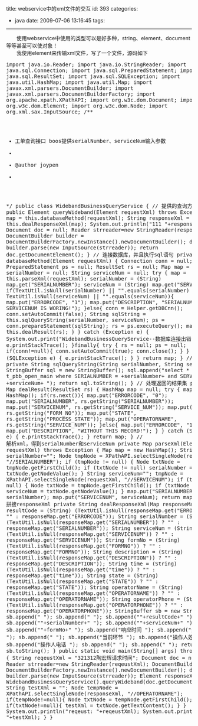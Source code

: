 title: webservice中的xml文件的交互
id: 393
categories:
  - java
date: 2009-07-06 13:16:45
tags:
---

　　使用webservice中使用的类型可以是好多种，string、element、document等等甚至可以使对象！
</br>　　我使用element来传输xml文件，写了一个文件，源码如下
</br><pre>
import java.io.Reader;
import java.io.StringReader;
import java.sql.Connection;
import java.sql.PreparedStatement;
import java.sql.ResultSet;
import java.sql.SQLException;
import java.util.HashMap;
import java.util.Map;
import javax.xml.parsers.DocumentBuilder;
import javax.xml.parsers.DocumentBuilderFactory;
import org.apache.xpath.XPathAPI;
import org.w3c.dom.Document;
import org.w3c.dom.Element;
import org.w3c.dom.Node;
import org.xml.sax.InputSource;
/**
 * 工单查询接口 boos提供serialNumber、serviceNum输入参数
 *
 * @author joypen
 *
 */
public class WidebandBusinessQueryService {
	// 提供的查询方法
	public Element queryWideband(Element requestXml) throws Exception {
		Map map = this.databaseMethod(requestXml);
		String responseXml = this.dealResponseXml(map);
		System.out.println(&quot;111 &quot;+responseXml);
        Document doc = null;
            Reader strreader=new StringReader(responseXml);
            DocumentBuilder builder = DocumentBuilderFactory.newInstance().newDocumentBuilder();
            doc = builder.parse(new InputSource(strreader));
		return  doc.getDocumentElement();
	}
	// 连接数据库，并且执行sql语句
	private Map databaseMethod(Element requestXml) {
		Connection conn = null;
		PreparedStatement ps = null;
		ResultSet rs = null;
		Map map = null;
		String serialNumber = null;
		String serviceNum = null;
		try {
			map = this.parseXml(requestXml);
			serialNumber = (String) map.get(&quot;SERIALNUMBER&quot;);
			serviceNum = (String) map.get(&quot;SERVICENUM&quot;);
			if(TextUtil.isNull(serialNumber) || &quot;&quot;.equals(serialNumber) || TextUtil.isNull(serviceNum) || &quot;&quot;.equals(serviceNum)){
				map.put(&quot;ERRORCODE&quot;, &quot;1&quot;);
				map.put(&quot;DESCRIPTION&quot;, &quot;SERIALNUMBER OR SERVICENUM IS WORING!&quot;);
			}else{
				conn = Helper.getDBCnn();
				conn.setAutoCommit(false);
				String sqlString = this.sqlQueryString(serialNumber, serviceNum);
				ps = conn.prepareStatement(sqlString);
				rs = ps.executeQuery();
				map = this.dealResult(rs);
			}
		} catch (Exception e) {
			System.out.print(&quot;WidebandBusinessQueryService--数据库连接出错！&quot;);
			e.printStackTrace();
		}finally{
			try {
				rs = null;
				ps = null;
				if(conn!=null){
					conn.setAutoCommit(true);
					conn.close();
				}
			} catch (SQLException e) {
				e.printStackTrace();
			}
		}
		return map;
	}
	// 拼接sql语句
	private String sqlQueryString(String serialNumber, String serviceNum) {
		StringBuffer sql = new StringBuffer();
		sql.append(&quot;select * from t_pbb_open_main where SERIALNUMBER = +serialNumber+ and SERVICE_NUM = +serviceNum+ &quot;);
		return sql.toString();
	}
	// 处理返回的结果集
	private Map dealResult(ResultSet rs) {
		HashMap map = null;
		try {
			map = new HashMap();
			if(rs.next()){
				map.put(&quot;ERRORCODE&quot;, &quot;0&quot;);
				map.put(&quot;SERIALNUMBER&quot;, rs.getString(&quot;SERIALNUMBER&quot;));
				map.put(&quot;SERVICENUM&quot;, rs.getString(&quot;SERVICE_NUM&quot;));
				map.put(&quot;FORMNO&quot;, rs.getString(&quot;FORM_NO&quot;));
				map.put(&quot;STATE&quot;, rs.getString(&quot;PROCESS_STATE&quot;));
				map.put(&quot;OPERATORNAME&quot;, rs.getString(&quot;SERVICE_NUM&quot;));
			}else{
				map.put(&quot;ERRORCODE&quot;, &quot;1&quot;);
				map.put(&quot;DESCRIPTION&quot;, &quot;WITHOUT THIS RECORD!&quot;);
			}
		} catch (SQLException e) {
			e.printStackTrace();
		}
		return map;
	}
	// 解析xml，得到serialNumber和serviceNum
	private Map parseXml(Element requestXml) throws Exception {
		Map map = new HashMap();
			String serialNumber=&quot;&quot;;
			Node tmpNode = XPathAPI.selectSingleNode(requestXml, &quot;//SERIALNUMBER&quot;);
			if (tmpNode != null)
			{
				Node txtNode = tmpNode.getFirstChild();
				if (txtNode != null)
					serialNumber = txtNode.getNodeValue();
			}
			String serviceNum=&quot;&quot;;
			tmpNode = XPathAPI.selectSingleNode(requestXml, &quot;//SERVICENUM&quot;);
			if (tmpNode != null)
			{
				Node txtNode = tmpNode.getFirstChild();
				if (txtNode != null)
					serviceNum = txtNode.getNodeValue();
			}
			map.put(&quot;SERIALNUMBER&quot;, serialNumber);
			map.put(&quot;SERVICENUM&quot;, serviceNum);
		return map;
	}
	// 拼接responseXml
	private String dealResponseXml(Map responseMap) {
		String resultCode = (String) (TextUtil.isNull(responseMap.get(&quot;ERRORCODE&quot;)) ? &quot;&quot; : responseMap.get(&quot;ERRORCODE&quot;));
		String serialNumber = (String) (TextUtil.isNull(responseMap.get(&quot;SERIALNUMBER&quot;)) ? &quot;&quot; : responseMap.get(&quot;SERIALNUMBER&quot;));
		String serviceNum = (String) (TextUtil.isNull(responseMap.get(&quot;SERVICENUM&quot;)) ? &quot;&quot; : responseMap.get(&quot;SERVICENUM&quot;));
		String formNo = (String) (TextUtil.isNull(responseMap.get(&quot;FORMNO&quot;)) ? &quot;&quot; : responseMap.get(&quot;FORMNO&quot;));
		String description = (String) (TextUtil.isNull(responseMap.get(&quot;DESCRIPTION&quot;)) ? &quot;&quot; : responseMap.get(&quot;DESCRIPTION&quot;));
		String time = (String) (TextUtil.isNull(responseMap.get(&quot;time&quot;)) ? &quot;&quot; : responseMap.get(&quot;time&quot;));
		String state = (String) (TextUtil.isNull(responseMap.get(&quot;STATE&quot;)) ? &quot;&quot; : responseMap.get(&quot;STATE&quot;));
		String operatorName = (String) (TextUtil.isNull(responseMap.get(&quot;OPERATORNAME&quot;)) ? &quot;&quot; : responseMap.get(&quot;OPERATORNAME&quot;));
		String operatorPhone = (String) (TextUtil.isNull(responseMap.get(&quot;OPERATORPHONE&quot;)) ? &quot;&quot; : responseMap.get(&quot;OPERATORPHONE&quot;));
		StringBuffer sb = new StringBuffer();
		sb.append(&quot;
&quot;);
		sb.append(&quot;
&quot;);
			sb.append(&quot;&quot;+resultCode+&quot;
&quot;);
			sb.append(&quot;&quot;+serialNumber+&quot;
&quot;);
			sb.append(&quot;&quot;+serviceNum+&quot;
&quot;);
			sb.append(&quot;&quot;+formNo+&quot;
&quot;);
			sb.append(&quot;响应时间
&quot;);
			sb.append(&quot;失败原因
&quot;);
				sb.append(&quot;
&quot;);
					sb.append(&quot;当前环节
&quot;);
					sb.append(&quot;操作人姓名
&quot;);
					sb.append(&quot;操作人电话
&quot;);
				sb.append(&quot;
&quot;);
		sb.append(&quot;
&quot;);
		return sb.toString();
	}
	public static void main(String[] args) throws Exception {
		String reqeustXml = &quot;321312陶宏辉请求时间&quot;;
		Document doc = null;
        Reader strreader=new StringReader(reqeustXml);
        DocumentBuilder builder = DocumentBuilderFactory.newInstance().newDocumentBuilder();
        doc = builder.parse(new InputSource(strreader));
		Element responseXml = new WidebandBusinessQueryService().queryWideband(doc.getDocumentElement());
		String testXml = &quot;&quot;;
		Node tempNode = XPathAPI.selectSingleNode(responseXml, &quot;//OPERATORNAME&quot;);
		if(tempNode!=null){
			Node txtNode = tempNode.getFirstChild();
			if(txtNode!=null){
				testXml = txtNode.getTextContent();
			}
		}
		System.out.println(&quot;reqeust: &quot;+reqeustXml);
		System.out.println(&quot;testXml: &quot;+testXml);
	}
}
</pre>